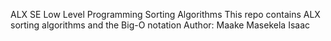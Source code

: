 ALX SE Low Level Programming
Sorting Algorithms
This repo contains ALX sorting algorithms and the Big-O notation
Author: Maake Masekela Isaac
